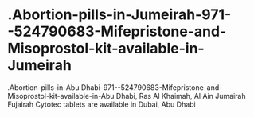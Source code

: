 # .Abortion-pills-in-Jumeirah-971--524790683-Mifepristone-and-Misoprostol-kit-available-in-Jumeirah
.Abortion-pills-in-Abu Dhabi-971--524790683-Mifepristone-and-Misoprostol-kit-available-in-Abu Dhabi, Ras Al Khaimah, Al Ain Jumairah Fujairah Cytotec tablets are available in Dubai, Abu Dhabi

